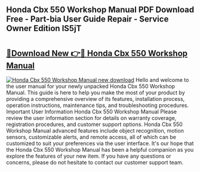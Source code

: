 ## Honda Cbx 550 Workshop Manual PDF Download Free - Part-bia User Guide Repair - Service Owner Edition lS5jT

# <h2><a href="http://bc65868.oget.top/?id=Honda+Cbx+550+Workshop+Manual">🔗Download New 👉🔴 Honda Cbx 550 Workshop Manual</a></h2>

[![Honda Cbx 550 Workshop Manual new download](https://i.imgur.com/5g1atiW.png)](http://bc65868.oget.top/?id=Honda+Cbx+550+Workshop+Manual)
Hello and welcome to the user manual for your newly unpacked Honda Cbx 550 Workshop Manual. This guide is here to help you make the most of your product by providing a comprehensive overview of its features, installation process, operation instructions, maintenance tips, and troubleshooting procedures. Important User Information Honda Cbx 550 Workshop Manual Please review the user information section for details on warranty coverage, registration procedures, and customer support options. Honda Cbx 550 Workshop Manual advanced features include object recognition, motion sensors, customizable alerts, and remote access, all of which can be customized to suit your preferences via the user interface. It's our hope that the Honda Cbx 550 Workshop Manual has been a helpful companion as you explore the features of your new item. If you have any questions or concerns, please do not hesitate to contact our customer support team.

